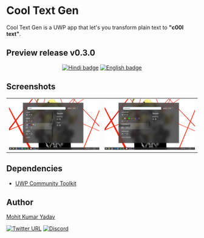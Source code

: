 # Cool Text Gen
Cool Text Gen is a UWP app that let's you transform plain text to **"c00l text"**.
## Preview release v0.3.0

<p align="center">
    <a href='//www.microsoft.com/store/apps/9p2zcwhs5n6f?cid=storebadge&ocid=badge'><img src='https://assets.windowsphone.com/552b21a3-2c87-488a-8a91-867aa8c81064/Hindi_get-it-from-MS_InvariantCulture_Default.png' alt='Hindi badge'  width='200'/></a>
    <a href='//www.microsoft.com/store/apps/9p2zcwhs5n6f?cid=storebadge&ocid=badge'><img src='https://assets.windowsphone.com/85864462-9c82-451e-9355-a3d5f874397a/English_get-it-from-MS_InvariantCulture_Default.png' alt='English badge' width='200'/></a>
</p>


## Screenshots

|               |                   |
|:-------------:| :----------------:|
| <img src="./Screenshots/demo3.png" alt="ss1" width="640"/> | <img src="./Screenshots/demo2.png" alt="ss2" width="640"/> |



## Dependencies

* [UWP Community Toolkit](https://github.com/Microsoft/UWPCommunityToolkit)

## Author

[Mohit Kumar Yadav](https://github.com/mohitkyadav)


[![Twitter URL](https://img.shields.io/badge/tweet-%40mohitkyadav123-blue.svg?style=for-the-badge&logo=twitter)](https://twitter.com/mohitkyadav123)
[![Discord](https://img.shields.io/discord/522610943037931551.svg?color=%237289da&label=Chat&logo=discord&style=for-the-badge)](https://discord.gg/g6ha8pm)
